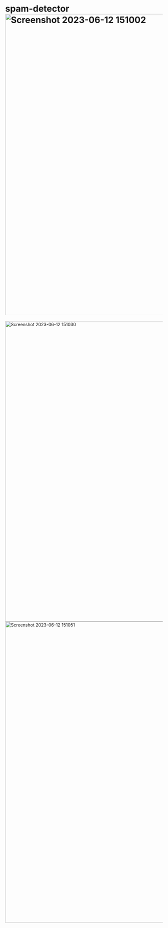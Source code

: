 # spam-detector<img width="960" alt="Screenshot 2023-06-12 151002" src="https://github.com/anmolsharma2023/spam-detector/assets/134141662/8e458b32-3361-4a86-a351-98986e1ac5be">
<img width="958" alt="Screenshot 2023-06-12 151030" src="https://github.com/anmolsharma2023/spam-detector/assets/134141662/0218faab-b6de-4606-b3a8-1a52b6aacce2">
<img width="960" alt="Screenshot 2023-06-12 151051" src="https://github.com/anmolsharma2023/spam-detector/assets/134141662/5290b042-0020-41eb-a498-cab334582eed">
